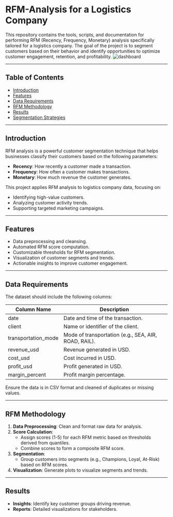 # RFM-Analysis for a Logistics Company

This repository contains the tools, scripts, and documentation for performing RFM (Recency, Frequency, Monetary) analysis specifically tailored for a logistics company. The goal of the project is to segment customers based on their behavior and identify opportunities to optimize customer engagement, retention, and profitability.
![dashboard](https://github.com/user-attachments/assets/57747b27-8d4b-4664-96a8-a167c228cb0a)

---

## Table of Contents

- [Introduction](#introduction)
- [Features](#features)
- [Data Requirements](#data-requirements)
- [RFM Methodology](#rfm-methodology)
- [Results](#results)
- [Segmentation Strategies](#segmentation-strategies)

---

## Introduction

RFM analysis is a powerful customer segmentation technique that helps businesses classify their customers based on the following parameters:

- **Recency**: How recently a customer made a transaction.
- **Frequency**: How often a customer makes transactions.
- **Monetary**: How much revenue the customer generates.

This project applies RFM analysis to logistics company data, focusing on:

- Identifying high-value customers.
- Analyzing customer activity trends.
- Supporting targeted marketing campaigns.

---

## Features

- Data preprocessing and cleansing.
- Automated RFM score computation.
- Customizable thresholds for RFM segmentation.
- Visualization of customer segments and trends.
- Actionable insights to improve customer engagement.


---

## Data Requirements

The dataset should include the following columns:

| Column Name          | Description                             |
|----------------------|-----------------------------------------|
| date                 | Date and time of the transaction.      |
| client               | Name or identifier of the client.      |
| transportation_mode  | Mode of transportation (e.g., SEA, AIR, ROAD, RAIL). |
| revenue_usd          | Revenue generated in USD.              |
| cost_usd             | Cost incurred in USD.                  |
| profit_usd           | Profit generated in USD.               |
| margin_percent       | Profit margin percentage.              |

Ensure the data is in CSV format and cleaned of duplicates or missing values.

---

## RFM Methodology

1. **Data Preprocessing**: Clean and format raw data for analysis.
2. **Score Calculation**:
   - Assign scores (1-5) for each RFM metric based on thresholds derived from quantiles.
   - Combine scores to form a composite RFM score.
3. **Segmentation**:
   - Group customers into segments (e.g., Champions, Loyal, At-Risk) based on RFM scores.
4. **Visualization**: Generate plots to visualize segments and trends.

---

## Results

- **Insights**: Identify key customer groups driving revenue.
- **Reports**: Detailed visualizations for stakeholders.
